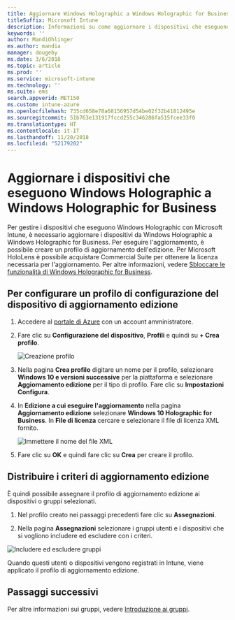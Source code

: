 ```yaml
---
title: Aggiornare Windows Holographic a Windows Holographic for Business
titleSuffix: Microsoft Intune
description: Informazioni su come aggiornare i dispositivi che eseguono Windows Holographic a Windows Holographic for Business
keywords: ''
author: MandiOhlinger
ms.author: mandia
manager: dougeby
ms.date: 3/6/2018
ms.topic: article
ms.prod: ''
ms.service: microsoft-intune
ms.technology: ''
ms.suite: ems
search.appverid: MET150
ms.custom: intune-azure
ms.openlocfilehash: 735cd658e78a68156957d54be02f32b41812495e
ms.sourcegitcommit: 51b763e131917fccd255c346286fa515fcee33f0
ms.translationtype: HT
ms.contentlocale: it-IT
ms.lasthandoff: 11/20/2018
ms.locfileid: "52179202"
---
```

# <a name="upgrade-devices-running-windows-holographic-to-windows-holographic-for-business"></a>Aggiornare i dispositivi che eseguono Windows Holographic a Windows Holographic for Business


Per gestire i dispositivi che eseguono Windows Holographic con Microsoft Intune, è necessario aggiornare i dispositivi da Windows Holographic a Windows Holographic for Business. Per eseguire l'aggiornamento, è possibile creare un profilo di aggiornamento dell'edizione. Per Microsoft HoloLens è possibile acquistare Commercial Suite per ottenere la licenza necessaria per l'aggiornamento. Per altre informazioni, vedere [Sbloccare le funzionalità di Windows Holographic for Business](https://docs.microsoft.com/hololens/hololens-upgrade-enterprise).

## <a name="to-set-up-an-edition-upgrade-device-configuration-profile"></a>Per configurare un profilo di configurazione del dispositivo di aggiornamento edizione

1. Accedere al [portale di Azure](https://portal.azure.com) con un account amministratore.


2.  Fare clic su **Configurazione del dispositivo**, **Profili** e quindi su **+ Crea profilo**.

    ![Creazione profilo](media/Holographic-create-profile.png)

3.  Nella pagina **Crea profilo** digitare un nome per il profilo, selezionare **Windows 10 e versioni successive** per la piattaforma e selezionare **Aggiornamento edizione** per il tipo di profilo. Fare clic su **Impostazioni Configura**.

5. In **Edizione a cui eseguire l'aggiornamento** nella pagina **Aggiornamento edizione** selezionare **Windows 10 Holographic for Business**. In **File di licenza** cercare e selezionare il file di licenza XML fornito.

    ![Immettere il nome del file XML](media/Holographic-edition-upgrade.png)
 
5.  Fare clic su **OK** e quindi fare clic su **Crea** per creare il profilo.


## <a name="deploy-the-edition-upgrade-policy"></a>Distribuire i criteri di aggiornamento edizione

È quindi possibile assegnare il profilo di aggiornamento edizione ai dispositivi o gruppi selezionati.

1. Nel profilo creato nei passaggi precedenti fare clic su **Assegnazioni**.

2. Nella pagina **Assegnazioni** selezionare i gruppi utenti e i dispositivi che si vogliono includere ed escludere con i criteri.

![Includere ed escludere gruppi](media/Holographic-groups.PNG)

Quando questi utenti o dispositivi vengono registrati in Intune, viene applicato il profilo di aggiornamento edizione. 

## <a name="next-steps"></a>Passaggi successivi

Per altre informazioni sui gruppi, vedere [Introduzione ai gruppi](get-started-groups.md).


